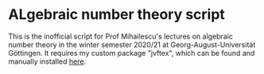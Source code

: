 # ALgebraic number theory script
This is the inofficial script for Prof Mihailescu's lectures on algebraic number theory in the winter semester 2020/21 at Georg-August-Universität Göttingen.
It requires my custom package "jvftex", which can be found and manually installed [here](https://github.com/vonfalkenstein/jvftex).

